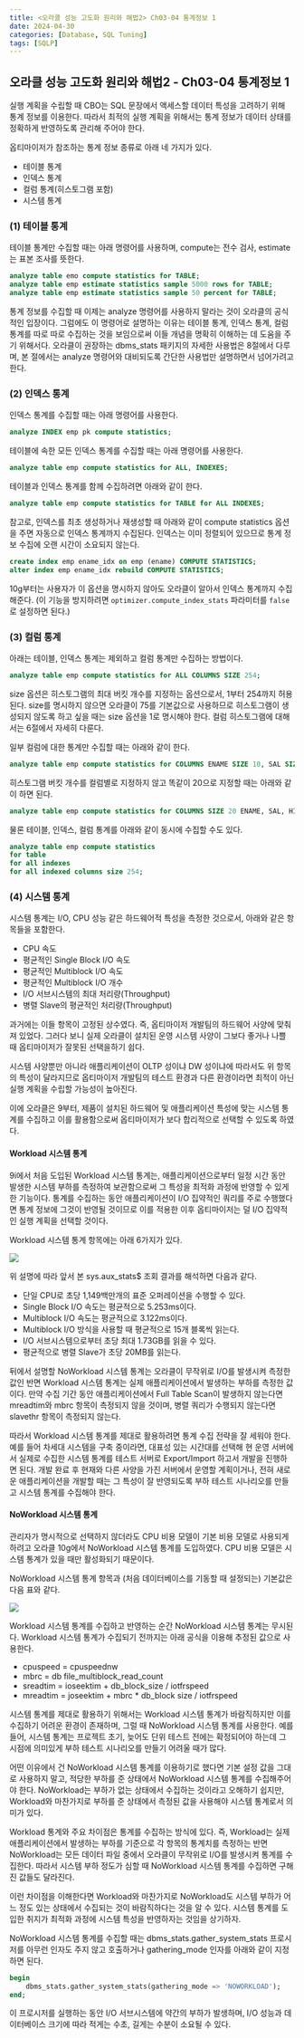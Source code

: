 ```yaml
---
title: <오라클 성능 고도화 원리와 해법2> Ch03-04 통계정보 1
date: 2024-04-30
categories: [Database, SQL Tuning]
tags: [SQLP]
---
```


## 오라클 성능 고도화 원리와 해법2 - Ch03-04 통계정보 1

실행 계획을 수립할 때 CBO는 SQL 문장에서 액세스할 데이터 특성을 고려하기 위해 통계 정보를 이용한다. 따라서 최적의 실행 계획을 위해서는 통계 정보가 데이터 상태를 정확하게 반영하도록 관리해 주어야 한다.

옵티마이저가 참조하는 통계 정보 종류로 아래 네 가지가 있다.

- 테이블 통계
- 인덱스 통계
- 컬럼 통계(히스토그램 포함)
- 시스템 통계

### (1) 테이블 통계

테이블 통계만 수집할 때는 아래 명령어를 사용하며, compute는 전수 검사, estimate는 표본 조사를 뜻한다.

```sql
analyze table emo compute statistics for TABLE;
analyze table emp estimate statistics sample 5000 rows for TABLE;
analyze table emp estimate statistics sample 50 percent for TABLE;
```

통계 정보를 수집할 때 이제는 analyze 명령어를 사용하지 말라는 것이 오라클의 공식적인 입장이다. 그럼에도 이 명령어로 설명하는 이유는 테이블 통계, 인덱스 통계, 컬럼 통계를 따로 따로 수집하는 것을 보임으로써 이들 개념을 명확히 이해하는 데 도움을 주기 위해서다. 오라클이 권장하는 dbms_stats 패키지의 자세한 사용법은 8절에서 다루며, 본 절에서는 analyze 명령어와 대비되도록 간단한 사용법만 설명하면서 넘어가려고 한다.

### (2) 인덱스 통계

인덱스 통계를 수집할 때는 아래 명령어를 사용한다.

```sql
analyze INDEX emp pk compute statistics;
```

테이블에 속한 모든 인덱스 통계를 수집할 때는 아래 명령어를 사용한다.

```sql
analyze table emp compute statistics for ALL, INDEXES;
```

테이블과 인덱스 통계를 함께 수집하려면 아래와 같이 한다.

```sql
analyze table emp compute statistics for TABLE for ALL INDEXES;
```

참고로, 인덱스를 최초 생성하거나 재생성할 때 아래와 같이 compute statistics 옵션을 주면 자동으로 인덱스 통계까지 수집된다. 인덱스는 이미 정렬되어 있으므로 통계 정보 수집에 오랜 시간이 소요되지 않는다.

```sql
create index emp ename_idx on emp (ename) COMPUTE STATISTICS;
alter index emp ename_idx rebuild COMPUTE STATISTICS;
```

10g부터는 사용자가 이 옵션을 명시하지 않아도 오라클이 알아서 인덱스 통계까지 수집해준다. (이 기능을 방지하려면 `optimizer.compute_index_stats` 파라미터를 `false`로 설정하면 된다.)

### (3) 컬럼 통계

아래는 테이블, 인덱스 통계는 제외하고 컬럼 통계만 수집하는 방법이다.

```sql
analyze table emp compute statistics for ALL COLUMNS SIZE 254;
```

size 옵션은 히스토그램의 최대 버킷 개수를 지정하는 옵션으로서, 1부터 254까지 허용된다. size를 명시하지 않으면 오라클이 75를 기본값으로 사용하므로 히스토그램이 생성되지 않도록 하고 싶을 때는 size 옵션을 1로 명시해야 한다. 컬럼 히스토그램에 대해서는 6절에서 자세히 다룬다.

일부 컬럼에 대한 통계만 수집할 때는 아래와 같이 한다.

```sql
analyze table emp compute statistics for COLUMNS ENAME SIZE 10, SAL SIZE 20;
```

히스토그램 버킷 개수를 컬럼별로 지정하지 않고 똑같이 20으로 지정할 때는 아래와 같이 하면 된다.

```sql
analyze table emp compute statistics for COLUMNS SIZE 20 ENAME, SAL, HIREDATE;
```

물론 테이블, 인덱스, 컬럼 통계를 아래와 같이 동시에 수집할 수도 있다.

```sql
analyze table emp compute statistics
for table
for all indexes
for all indexed columns size 254;
```

### (4) 시스템 통계

시스템 통계는 I/O, CPU 성능 같은 하드웨어적 특성을 측정한 것으로서, 아래와 같은 항목들을 포함한다.

- CPU 속도
- 평균적인 Single Block I/O 속도
- 평균적인 Multiblock I/O 속도
- 평균적인 Multiblock I/O 개수
- I/O 서브시스템의 최대 처리량(Throughput)
- 병렬 Slave의 평균적인 처리량(Throughput)

과거에는 이들 항목이 고정된 상수였다. 즉, 옵티마이저 개발팀의 하드웨어 사양에 맞춰져 있었다. 그러다 보니 실제 오라클이 설치된 운영 시스템 사양이 그보다 좋거나 나쁠 때 옵티마이저가 잘못된 선택을하기 쉽다.

시스템 사양뿐만 아니라 애플리케이션이 OLTP 성이냐 DW 성이냐에 따라서도 위 항목의 특성이 달라지므로 옵티마이저 개발팀의 테스트 환경과 다른 환경이라면 최적이 아닌 실행 계획을 수립할 가능성이 높아진다.

이에 오라클은 9부터, 제품이 설치된 하드웨어 및 애플리케이션 특성에 맞는 시스템 통계를 수집하고 이를 활용함으로써 옵티마이저가 보다 합리적으로 선택할 수 있도록 하였다.

#### Workload 시스템 통계

9i에서 처음 도입된 Workload 시스템 통계는, 애플리케이션으로부터 일정 시간 동안 발생한 시스템 부하를 측정하여 보관함으로써 그 특성을 최적화 과정에 반영할 수 있게 한 기능이다. 통계를 수집하는 동안 애플리케이션이 I/O 집약적인 쿼리를 주로 수행했다면 통계 정보에 그것이 반영될 것이므로 이를 적용한 이후 옵티마이저는 덜 I/O 집약적인 실행 계획을 선택할 것이다.

Workload 시스템 통계 항목에는 아래 6가지가 있다.

![](sqlp2-03-04-4-table1.png)

위 설명에 따라 앞서 본 sys.aux_stats$ 조회 결과를 해석하면 다음과 같다.

- 단일 CPU로 초당 1,149백만개의 표준 오퍼레이션을 수행할 수 있다.
- Single Block I/O 속도는 평균적으로 5.253ms이다.
- Multiblock I/O 속도는 평균적으로 3.122ms이다.
- Multiblock I/O 방식을 사용할 때 평균적으로 15개 블록씩 읽는다.
- I/O 서브시스템으로부터 초당 최대 1.73GB를 읽을 수 있다.
- 평균적으로 병렬 Slave가 초당 20MB를 읽는다.

뒤에서 설명할 NoWorkload 시스템 통계는 오라클이 무작위로 I/O를 발생시켜 측정한 값인 반면 Workload 시스템 통계는 실제 애플리케이션에서 발생하는 부하를 측정한 값이다. 만약 수집 기간 동안 애플리케이션에서 Full Table Scan이 발생하지 않는다면 mreadtim와 mbrc 항목이 측정되지 않을 것이며, 병렬 쿼리가 수행되지 않는다면 slavethr 항목이 측정되지 않는다.

따라서 Workload 시스템 통계를 제대로 활용하려면 통계 수집 전략을 잘 세워야 한다. 예를 들어 차세대 시스템을 구축 중이라면, 대표성 있는 시간대를 선택해 현 운영 서버에서 실제로 수집한 시스템 통계를 테스트 서버로 Export/Import 하고서 개발을 진행하면 된다. 개발 완료 후 현재와 다른 사양을 가진 서버에서 운영할 계획이거나, 전혀 새로운 애플리케이션을 개발할 때는 그 특성이 잘 반영되도록 부하 테스트 시나리오를 만들고 시스템 통계를 수집해야 한다.

#### NoWorkload 시스템 통계

관리자가 명시적으로 선택하지 않더라도 CPU 비용 모델이 기본 비용 모델로 사용되게 하려고 오라클 10g에서 NoWorkload 시스템 통계를 도입하였다. CPU 비용 모델은 시스템 통계가 있을 때만 활성화되기 때문이다.

NoWorkload 시스템 통계 항목과 (처음 데이터베이스를 기동할 때 설정되는) 기본값은 다음 표와 같다.

![](sqlp2-03-04-4-table2.png)

Workload 시스템 통계를 수집하고 반영하는 순간 NoWorkload 시스템 통계는 무시된다. Workload 시스템 통계가 수집되기 전까지는 아래 공식을 이용해 추정된 값으로 사용한다.

- cpuspeed = cpuspeednw
- mbrc = db file_multiblock_read_count
- sreadtim = ioseektim + db_block_size / iotfrspeed
- mreadtim = joseektim + mbrc \* db_block size / iotfrspeed

시스템 통계를 제대로 활용하기 위해서는 Workload 시스템 통계가 바람직하지만 이를 수집하기 어려운 환경이 존재하며, 그럴 때 NoWorkload 시스템 통계를 사용한다. 예를 들어, 시스템 통계는 프로젝트 초기, 늦어도 단위 테스트 전에는 확정되어야 하는데 그 시점에 의미있게 부하 테스트 시나리오를 만들기 어려울 때가 많다.

어떤 이유에서 건 NoWorkload 시스템 통계를 이용하기로 했다면 기본 설정 값을 그대로 사용하지 말고, 적당한 부하를 준 상태에서 NoWorkload 시스템 통계를 수집해주어야 한다. NoWorkload는 부하가 없는 상태에서 수집하는 것이라고 오해하기 쉽지만, Workload와 마찬가지로 부하를 준 상태에서 측정된 값을 사용해야 시스템 통계로서 의미가 있다.

Workload 통계와 주요 차이점은 통계를 수집하는 방식에 있다. 즉, Workload는 실제 애플리케이션에서 발생하는 부하를 기준으로 각 항목의 통계치를 측정하는 반면 NoWorkload는 모든 데이터 파일 중에서 오라클이 무작위로 I/O를 발생시켜 통계를 수집한다. 따라서 시스템 부하 정도가 심할 때 NoWorkload 시스템 통계를 수집하면 구해진 값들도 달라진다.

이런 차이점을 이해한다면 Workload와 마찬가지로 NoWorkload도 시스템 부하가 어느 정도 있는 상태에서 수집되는 것이 바람직하다는 것을 알 수 있다. 시스템 통계를 도입한 취지가 최적화 과정에 시스템 특성을 반영하자는 것임을 상기하자.

NoWorkload 시스템 통계를 수집할 때는 dbms_stats.gather_system_stats 프로시저를 아무런 인자도 주지 않고 호출하거나 gathering_mode 인자를 아래와 같이 지정하면 된다.

```sql
begin
    dbms_stats.gather_system_stats(gathering_mode => 'NOWORKLOAD');
end;
```

이 프로시저를 실행하는 동안 I/O 서브시스템에 약간의 부하가 발생하며, I/O 성능과 데이터베이스 크기에 따라 적게는 수초, 길게는 수분이 소요될 수 있다.

